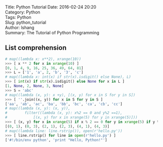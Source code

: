 Title: Python Tutorial
Date: 2016-02-24 20:20  
Category: Python  
Tags: Python  
Slug: python_tutorial   
Author: lshang  
Summary: The Tutorial of Python Programming  

## List comprehension
```python
# map((lambda x: x**2), xrange(10))
>>> [ x ** 2 for x in xrange(10) ]
[0, 1, 4, 9, 16, 25, 36, 49, 64, 81]
>>> L = ['1', 'a', 2, 'b', '3', 'c']
# map((lambda x: int(x) if str(x).isdigit() else None), L)
>>> [ int(x) if str(x).isdigit() else None for x in L ]
[1, None, 2, None, 3, None]
>>> S = 'abc'
# map((lambda (x, y): x +y), [(x, y) for x in S for y in S])
>>> [ ''.join((x, y)) for x in S for y in S ]
['aa', 'ab', 'ac', 'ba', 'bb', 'bc', 'ca', 'cb', 'cc']
# map((lambda (x, y): (x, y)), 
#        filter((lambda (x, y): x%2 == 0 and y%2 ==1), 
#            [(x, y) for x in xrange(5) for y in xrange(5)]))
>>> [ (x, y) for x in xrange(5) if x % 2 == 0 for y in xrange(5) if y % 2 == 1 ]
[(0, 1), (0, 3), (2, 1), (2, 3), (4, 1), (4, 3)]
# map((lambda line: line.rstrip()), open(r'hello.py'))
>>> [ line.rstrip() for line in open(r'hello.py') ]
['#!/bin/env python', 'print "Hello, Python!"']
```
